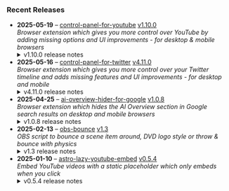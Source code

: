 ### Recent Releases

<!-- RECENT_RELEASES -->
<ul>
<li>
  <strong>2025-05-19</strong> – <a href="https://github.com/insin/control-panel-for-youtube">control-panel-for-youtube</a> <a href="https://github.com/insin/control-panel-for-youtube/releases/tag/v1.10.0">v1.10.0</a>
  <div><em>Browser extension which gives you more control over YouTube by adding missing options and UI improvements - for desktop &amp; mobile browsers</em></div>
  <details><summary>v1.10.0 release notes</summary><p>Visit the <a href="https://soitis.dev/control-panel-for-youtube" rel="nofollow">Control Panel for YouTube website</a> for installation links, more information about the extension, and FAQs. Follow <a href="https://bsky.app/profile/soitis.dev" rel="nofollow">@soitis.dev</a> on Bluesky for updates.</p>
<h2>Changes</h2>
<ul>
<li>Added support for all YouTube display languages to the Always use original audio feature on desktop</li>
<li>Added a Minimum shorts per row option (up to 12) on desktop
<ul>
<li>Home only has up to 9 Shorts available to show per shelf</li>
</ul>
</li>
</ul>
<h2>Availability</h2>
<p>New versions have to be reviewed and approved for each browser before they're available to install or upgrade to.</p>
<p>This version is available for the following browsers:</p>
<p><a href="https://apps.apple.com/app/id6478456678?platform=mac" title="Safari on macOS" rel="nofollow"><img src="https://private-user-images.githubusercontent.com/226692/407980194-5521baec-f246-4a91-9615-ef602e3743b5.png?jwt=eyJhbGciOiJIUzI1NiIsInR5cCI6IkpXVCJ9.eyJpc3MiOiJnaXRodWIuY29tIiwiYXVkIjoicmF3LmdpdGh1YnVzZXJjb250ZW50LmNvbSIsImtleSI6ImtleTUiLCJleHAiOjE3NDgxMDY2MTksIm5iZiI6MTc0ODEwNjMxOSwicGF0aCI6Ii8yMjY2OTIvNDA3OTgwMTk0LTU1MjFiYWVjLWYyNDYtNGE5MS05NjE1LWVmNjAyZTM3NDNiNS5wbmc_WC1BbXotQWxnb3JpdGhtPUFXUzQtSE1BQy1TSEEyNTYmWC1BbXotQ3JlZGVudGlhbD1BS0lBVkNPRFlMU0E1M1BRSzRaQSUyRjIwMjUwNTI0JTJGdXMtZWFzdC0xJTJGczMlMkZhd3M0X3JlcXVlc3QmWC1BbXotRGF0ZT0yMDI1MDUyNFQxNzA1MTlaJlgtQW16LUV4cGlyZXM9MzAwJlgtQW16LVNpZ25hdHVyZT01MWE3NGJjYjM4NmRmNmNhNmZjNWMzYzUxYjMxMGQyYzI4M2NmYmZiY2YwYTM0YmY3ODk2ZGZiN2VhNTkyNmNhJlgtQW16LVNpZ25lZEhlYWRlcnM9aG9zdCJ9.WxJmu0BWj4JdWXohXzPjJ5628dN51nyN5gyoH5koF4k" alt="Safari on macOS)" content-type-secured-asset="image/png" secured-asset-link="" style="max-width: 100%;"></a> <a href="https://apps.apple.com/app/id6478456678?platform=iphone" title="Safari on iOS" rel="nofollow"><img src="https://private-user-images.githubusercontent.com/226692/407979936-2370f4ea-3362-4b75-b52d-0e99dcae13f6.png?jwt=eyJhbGciOiJIUzI1NiIsInR5cCI6IkpXVCJ9.eyJpc3MiOiJnaXRodWIuY29tIiwiYXVkIjoicmF3LmdpdGh1YnVzZXJjb250ZW50LmNvbSIsImtleSI6ImtleTUiLCJleHAiOjE3NDgxMDY2MTksIm5iZiI6MTc0ODEwNjMxOSwicGF0aCI6Ii8yMjY2OTIvNDA3OTc5OTM2LTIzNzBmNGVhLTMzNjItNGI3NS1iNTJkLTBlOTlkY2FlMTNmNi5wbmc_WC1BbXotQWxnb3JpdGhtPUFXUzQtSE1BQy1TSEEyNTYmWC1BbXotQ3JlZGVudGlhbD1BS0lBVkNPRFlMU0E1M1BRSzRaQSUyRjIwMjUwNTI0JTJGdXMtZWFzdC0xJTJGczMlMkZhd3M0X3JlcXVlc3QmWC1BbXotRGF0ZT0yMDI1MDUyNFQxNzA1MTlaJlgtQW16LUV4cGlyZXM9MzAwJlgtQW16LVNpZ25hdHVyZT1hOTRkZGY0ZTU2NmU3ZmE4YzQ4ZjViNjE3NmVhZTI5Y2NiYmE4MmY5YjNiZjYzNzNiODc4YmFhZWRjOTkyNDQ4JlgtQW16LVNpZ25lZEhlYWRlcnM9aG9zdCJ9.vOn8mgPBW2B145a3kOclWUBqHKdpDBDqg7I8Ww1GdoU" alt="Safari on iOS" content-type-secured-asset="image/png" secured-asset-link="" style="max-width: 100%;"></a> <a href="https://chromewebstore.google.com/detail/control-panel-for-youtube/lodcanccmfbpjjpnngindkkmiehimile" title="Chrome and Chromium-based browsers" rel="nofollow"><img src="https://private-user-images.githubusercontent.com/226692/307584913-08b44d7b-61d5-49f2-9a76-607eb36fe407.png?jwt=eyJhbGciOiJIUzI1NiIsInR5cCI6IkpXVCJ9.eyJpc3MiOiJnaXRodWIuY29tIiwiYXVkIjoicmF3LmdpdGh1YnVzZXJjb250ZW50LmNvbSIsImtleSI6ImtleTUiLCJleHAiOjE3NDgxMDY2MTksIm5iZiI6MTc0ODEwNjMxOSwicGF0aCI6Ii8yMjY2OTIvMzA3NTg0OTEzLTA4YjQ0ZDdiLTYxZDUtNDlmMi05YTc2LTYwN2ViMzZmZTQwNy5wbmc_WC1BbXotQWxnb3JpdGhtPUFXUzQtSE1BQy1TSEEyNTYmWC1BbXotQ3JlZGVudGlhbD1BS0lBVkNPRFlMU0E1M1BRSzRaQSUyRjIwMjUwNTI0JTJGdXMtZWFzdC0xJTJGczMlMkZhd3M0X3JlcXVlc3QmWC1BbXotRGF0ZT0yMDI1MDUyNFQxNzA1MTlaJlgtQW16LUV4cGlyZXM9MzAwJlgtQW16LVNpZ25hdHVyZT1jMWZiMDQ5NzE3OWE2Nzc0OTdjNzZiYTM2ZWFhMGU3MjAwMTAyMDIwZTE0NTFlN2Q0YzM4MGQwYjIwMjc3MDQ3JlgtQW16LVNpZ25lZEhlYWRlcnM9aG9zdCJ9.cCennuJxy-HUF_bJfOlSfYD6yr63Q4AMX3HG6iG7QSM" alt="Chrome and Chromium-based browsers" content-type-secured-asset="image/png" secured-asset-link="" style="max-width: 100%;"></a> <a href="https://microsoftedge.microsoft.com/addons/detail/llinnalaegmbpmjonmfbpklchphiabfo" title="Edge and Edge Canary on Android" rel="nofollow"><img src="https://private-user-images.githubusercontent.com/226692/308582850-d5ccf576-df4a-48c8-b881-17c1e8a0c6df.png?jwt=eyJhbGciOiJIUzI1NiIsInR5cCI6IkpXVCJ9.eyJpc3MiOiJnaXRodWIuY29tIiwiYXVkIjoicmF3LmdpdGh1YnVzZXJjb250ZW50LmNvbSIsImtleSI6ImtleTUiLCJleHAiOjE3NDgxMDY2MTksIm5iZiI6MTc0ODEwNjMxOSwicGF0aCI6Ii8yMjY2OTIvMzA4NTgyODUwLWQ1Y2NmNTc2LWRmNGEtNDhjOC1iODgxLTE3YzFlOGEwYzZkZi5wbmc_WC1BbXotQWxnb3JpdGhtPUFXUzQtSE1BQy1TSEEyNTYmWC1BbXotQ3JlZGVudGlhbD1BS0lBVkNPRFlMU0E1M1BRSzRaQSUyRjIwMjUwNTI0JTJGdXMtZWFzdC0xJTJGczMlMkZhd3M0X3JlcXVlc3QmWC1BbXotRGF0ZT0yMDI1MDUyNFQxNzA1MTlaJlgtQW16LUV4cGlyZXM9MzAwJlgtQW16LVNpZ25hdHVyZT1iODFhYzIyZDEzYTJkZDZjMDZlYjZjODAyYjY5NjkyZmNiNTQxZWRlMGIzZDExYWQwYmQ2MGUwMzFkODUxNDEwJlgtQW16LVNpZ25lZEhlYWRlcnM9aG9zdCJ9.2TW0h0pSigGry1Xp7bLn53VF1GYF7n2mWYwM2gF6DDc" alt="Edge and Edge Canary on Android" content-type-secured-asset="image/png" secured-asset-link="" style="max-width: 100%;"></a></p>

<h2>Screenshots</h2>
<h3>New Shorts option</h3>
<p><a target="_blank" rel="noopener noreferrer" href="https://private-user-images.githubusercontent.com/226692/445228234-311d9656-da2b-4fad-9c5f-37d16559ed96.png?jwt=eyJhbGciOiJIUzI1NiIsInR5cCI6IkpXVCJ9.eyJpc3MiOiJnaXRodWIuY29tIiwiYXVkIjoicmF3LmdpdGh1YnVzZXJjb250ZW50LmNvbSIsImtleSI6ImtleTUiLCJleHAiOjE3NDgxMDY2MTksIm5iZiI6MTc0ODEwNjMxOSwicGF0aCI6Ii8yMjY2OTIvNDQ1MjI4MjM0LTMxMWQ5NjU2LWRhMmItNGZhZC05YzVmLTM3ZDE2NTU5ZWQ5Ni5wbmc_WC1BbXotQWxnb3JpdGhtPUFXUzQtSE1BQy1TSEEyNTYmWC1BbXotQ3JlZGVudGlhbD1BS0lBVkNPRFlMU0E1M1BRSzRaQSUyRjIwMjUwNTI0JTJGdXMtZWFzdC0xJTJGczMlMkZhd3M0X3JlcXVlc3QmWC1BbXotRGF0ZT0yMDI1MDUyNFQxNzA1MTlaJlgtQW16LUV4cGlyZXM9MzAwJlgtQW16LVNpZ25hdHVyZT1hNjBhNDBhMTQ5YTAzZjUxNjEzMjQ1NmQyODM5N2QwMTQxZTRmN2ZjMDkwZWZmNjc0M2E0OGYyYTJkMzBiOWFlJlgtQW16LVNpZ25lZEhlYWRlcnM9aG9zdCJ9.ER5XFU6ZvyX9fsEJGbq7PsDSa3_VarCiVmsn88ZmNzQ"><img src="https://private-user-images.githubusercontent.com/226692/445228234-311d9656-da2b-4fad-9c5f-37d16559ed96.png?jwt=eyJhbGciOiJIUzI1NiIsInR5cCI6IkpXVCJ9.eyJpc3MiOiJnaXRodWIuY29tIiwiYXVkIjoicmF3LmdpdGh1YnVzZXJjb250ZW50LmNvbSIsImtleSI6ImtleTUiLCJleHAiOjE3NDgxMDY2MTksIm5iZiI6MTc0ODEwNjMxOSwicGF0aCI6Ii8yMjY2OTIvNDQ1MjI4MjM0LTMxMWQ5NjU2LWRhMmItNGZhZC05YzVmLTM3ZDE2NTU5ZWQ5Ni5wbmc_WC1BbXotQWxnb3JpdGhtPUFXUzQtSE1BQy1TSEEyNTYmWC1BbXotQ3JlZGVudGlhbD1BS0lBVkNPRFlMU0E1M1BRSzRaQSUyRjIwMjUwNTI0JTJGdXMtZWFzdC0xJTJGczMlMkZhd3M0X3JlcXVlc3QmWC1BbXotRGF0ZT0yMDI1MDUyNFQxNzA1MTlaJlgtQW16LUV4cGlyZXM9MzAwJlgtQW16LVNpZ25hdHVyZT1hNjBhNDBhMTQ5YTAzZjUxNjEzMjQ1NmQyODM5N2QwMTQxZTRmN2ZjMDkwZWZmNjc0M2E0OGYyYTJkMzBiOWFlJlgtQW16LVNpZ25lZEhlYWRlcnM9aG9zdCJ9.ER5XFU6ZvyX9fsEJGbq7PsDSa3_VarCiVmsn88ZmNzQ" alt="firefox_032GVc0Zsj" content-type-secured-asset="image/png" style="max-width: 100%;"></a></p>
<table>
<thead>
<tr>
<th align="center">Before</th>
<th align="center">After (Minimum of 10 per row)</th>
</tr>
</thead>
<tbody>
<tr>
<td align="center"><a target="_blank" rel="noopener noreferrer" href="https://private-user-images.githubusercontent.com/226692/445229046-80d602f2-ca2d-45fc-8a14-d87954f216cc.jpg?jwt=eyJhbGciOiJIUzI1NiIsInR5cCI6IkpXVCJ9.eyJpc3MiOiJnaXRodWIuY29tIiwiYXVkIjoicmF3LmdpdGh1YnVzZXJjb250ZW50LmNvbSIsImtleSI6ImtleTUiLCJleHAiOjE3NDgxMDY2MTksIm5iZiI6MTc0ODEwNjMxOSwicGF0aCI6Ii8yMjY2OTIvNDQ1MjI5MDQ2LTgwZDYwMmYyLWNhMmQtNDVmYy04YTE0LWQ4Nzk1NGYyMTZjYy5qcGc_WC1BbXotQWxnb3JpdGhtPUFXUzQtSE1BQy1TSEEyNTYmWC1BbXotQ3JlZGVudGlhbD1BS0lBVkNPRFlMU0E1M1BRSzRaQSUyRjIwMjUwNTI0JTJGdXMtZWFzdC0xJTJGczMlMkZhd3M0X3JlcXVlc3QmWC1BbXotRGF0ZT0yMDI1MDUyNFQxNzA1MTlaJlgtQW16LUV4cGlyZXM9MzAwJlgtQW16LVNpZ25hdHVyZT02NTliZTdjZGE0NWQ1ZDIzZDZmNTFjYTU5OGUxZGQyMTkzNGVlZDUwNTBkYzExODYyMDU5M2YwYjdmZjdlZDRjJlgtQW16LVNpZ25lZEhlYWRlcnM9aG9zdCJ9.7cMa6AObZmtS4Cj5m7PoRgahGbfbfkAG3AFhYE-57so"><img src="https://private-user-images.githubusercontent.com/226692/445229046-80d602f2-ca2d-45fc-8a14-d87954f216cc.jpg?jwt=eyJhbGciOiJIUzI1NiIsInR5cCI6IkpXVCJ9.eyJpc3MiOiJnaXRodWIuY29tIiwiYXVkIjoicmF3LmdpdGh1YnVzZXJjb250ZW50LmNvbSIsImtleSI6ImtleTUiLCJleHAiOjE3NDgxMDY2MTksIm5iZiI6MTc0ODEwNjMxOSwicGF0aCI6Ii8yMjY2OTIvNDQ1MjI5MDQ2LTgwZDYwMmYyLWNhMmQtNDVmYy04YTE0LWQ4Nzk1NGYyMTZjYy5qcGc_WC1BbXotQWxnb3JpdGhtPUFXUzQtSE1BQy1TSEEyNTYmWC1BbXotQ3JlZGVudGlhbD1BS0lBVkNPRFlMU0E1M1BRSzRaQSUyRjIwMjUwNTI0JTJGdXMtZWFzdC0xJTJGczMlMkZhd3M0X3JlcXVlc3QmWC1BbXotRGF0ZT0yMDI1MDUyNFQxNzA1MTlaJlgtQW16LUV4cGlyZXM9MzAwJlgtQW16LVNpZ25hdHVyZT02NTliZTdjZGE0NWQ1ZDIzZDZmNTFjYTU5OGUxZGQyMTkzNGVlZDUwNTBkYzExODYyMDU5M2YwYjdmZjdlZDRjJlgtQW16LVNpZ25lZEhlYWRlcnM9aG9zdCJ9.7cMa6AObZmtS4Cj5m7PoRgahGbfbfkAG3AFhYE-57so" alt="" content-type-secured-asset="image/jpeg" style="max-width: 100%;"></a></td>
<td align="center"><a target="_blank" rel="noopener noreferrer" href="https://private-user-images.githubusercontent.com/226692/445229070-e37014de-fdee-4f7f-8624-6b61c14c745e.jpg?jwt=eyJhbGciOiJIUzI1NiIsInR5cCI6IkpXVCJ9.eyJpc3MiOiJnaXRodWIuY29tIiwiYXVkIjoicmF3LmdpdGh1YnVzZXJjb250ZW50LmNvbSIsImtleSI6ImtleTUiLCJleHAiOjE3NDgxMDY2MTksIm5iZiI6MTc0ODEwNjMxOSwicGF0aCI6Ii8yMjY2OTIvNDQ1MjI5MDcwLWUzNzAxNGRlLWZkZWUtNGY3Zi04NjI0LTZiNjFjMTRjNzQ1ZS5qcGc_WC1BbXotQWxnb3JpdGhtPUFXUzQtSE1BQy1TSEEyNTYmWC1BbXotQ3JlZGVudGlhbD1BS0lBVkNPRFlMU0E1M1BRSzRaQSUyRjIwMjUwNTI0JTJGdXMtZWFzdC0xJTJGczMlMkZhd3M0X3JlcXVlc3QmWC1BbXotRGF0ZT0yMDI1MDUyNFQxNzA1MTlaJlgtQW16LUV4cGlyZXM9MzAwJlgtQW16LVNpZ25hdHVyZT03ZjUyN2RkY2MwNDBiMGVkZTJiMzMzMzY2Zjg2ZjVkNDcyOGRkM2M5ZDJjMjg0ODkwNDdkNjZjMjg0OGZhNjE1JlgtQW16LVNpZ25lZEhlYWRlcnM9aG9zdCJ9.4F-njnVf_jMNRy7E4j11ONyCMWC6k0ultOI87ayqN60"><img src="https://private-user-images.githubusercontent.com/226692/445229070-e37014de-fdee-4f7f-8624-6b61c14c745e.jpg?jwt=eyJhbGciOiJIUzI1NiIsInR5cCI6IkpXVCJ9.eyJpc3MiOiJnaXRodWIuY29tIiwiYXVkIjoicmF3LmdpdGh1YnVzZXJjb250ZW50LmNvbSIsImtleSI6ImtleTUiLCJleHAiOjE3NDgxMDY2MTksIm5iZiI6MTc0ODEwNjMxOSwicGF0aCI6Ii8yMjY2OTIvNDQ1MjI5MDcwLWUzNzAxNGRlLWZkZWUtNGY3Zi04NjI0LTZiNjFjMTRjNzQ1ZS5qcGc_WC1BbXotQWxnb3JpdGhtPUFXUzQtSE1BQy1TSEEyNTYmWC1BbXotQ3JlZGVudGlhbD1BS0lBVkNPRFlMU0E1M1BRSzRaQSUyRjIwMjUwNTI0JTJGdXMtZWFzdC0xJTJGczMlMkZhd3M0X3JlcXVlc3QmWC1BbXotRGF0ZT0yMDI1MDUyNFQxNzA1MTlaJlgtQW16LUV4cGlyZXM9MzAwJlgtQW16LVNpZ25hdHVyZT03ZjUyN2RkY2MwNDBiMGVkZTJiMzMzMzY2Zjg2ZjVkNDcyOGRkM2M5ZDJjMjg0ODkwNDdkNjZjMjg0OGZhNjE1JlgtQW16LVNpZ25lZEhlYWRlcnM9aG9zdCJ9.4F-njnVf_jMNRy7E4j11ONyCMWC6k0ultOI87ayqN60" alt="" content-type-secured-asset="image/jpeg" style="max-width: 100%;"></a></td>
</tr>
</tbody>
</table>
<h2>Donate</h2>
<p>Support Control Panel for YouTube development with a tip:</p>
<p><a href="https://ko-fi.com/jbscript" rel="nofollow"><img src="https://private-user-images.githubusercontent.com/226692/330361609-c318a7d3-695e-448d-af15-ef0b934ae168.png?jwt=eyJhbGciOiJIUzI1NiIsInR5cCI6IkpXVCJ9.eyJpc3MiOiJnaXRodWIuY29tIiwiYXVkIjoicmF3LmdpdGh1YnVzZXJjb250ZW50LmNvbSIsImtleSI6ImtleTUiLCJleHAiOjE3NDgxMDY2MTksIm5iZiI6MTc0ODEwNjMxOSwicGF0aCI6Ii8yMjY2OTIvMzMwMzYxNjA5LWMzMThhN2QzLTY5NWUtNDQ4ZC1hZjE1LWVmMGI5MzRhZTE2OC5wbmc_WC1BbXotQWxnb3JpdGhtPUFXUzQtSE1BQy1TSEEyNTYmWC1BbXotQ3JlZGVudGlhbD1BS0lBVkNPRFlMU0E1M1BRSzRaQSUyRjIwMjUwNTI0JTJGdXMtZWFzdC0xJTJGczMlMkZhd3M0X3JlcXVlc3QmWC1BbXotRGF0ZT0yMDI1MDUyNFQxNzA1MTlaJlgtQW16LUV4cGlyZXM9MzAwJlgtQW16LVNpZ25hdHVyZT01MDY4NmI3NWNjMTBmZDAzNzI2YzcxMTY3ZWU3YzA0MDMwYTE2ZDQwNzkwMGQ1NGM5MWNjMTVhOGMwM2QxMDdlJlgtQW16LVNpZ25lZEhlYWRlcnM9aG9zdCJ9.SYDkyiywEGusF5_-5mVMMgVMPxzGwcqYWMhVcJoZshM" alt="Support me on Ko-fi" content-type-secured-asset="image/png" secured-asset-link="" style="max-width: 100%;"></a></p></details>
</li>
<li>
  <strong>2025-05-16</strong> – <a href="https://github.com/insin/control-panel-for-twitter">control-panel-for-twitter</a> <a href="https://github.com/insin/control-panel-for-twitter/releases/tag/v4.11.0">v4.11.0</a>
  <div><em>Browser extension which gives you more control over your Twitter timeline and adds missing features and UI improvements - for desktop and mobile</em></div>
  <details><summary>v4.11.0 release notes</summary><p>Visit the <a href="https://soitis.dev/control-panel-for-twitter" rel="nofollow">Control Panel for Twitter website</a> for installation links, more information about the extension, and FAQs. Follow <a href="https://twitter.com/ControlPanelFT" rel="nofollow">@ControlPanelFT</a> on Twitter or <a href="https://bsky.app/profile/soitis.dev" rel="nofollow">@soitis.dev</a> on Bluesky for updates.</p>
<h2>Changes</h2>
<ul>
<li>Added an option to hide the Live bar in the mobile timeline when someone you follow is broadcasting</li>
<li>Added an option to hide the Live with X box in the desktop sidebar</li>
<li>Added an option to hide the What's happening box in the desktop sidebar</li>
<li>Added an option to hide Who to follow and other suggested follow boxes in the desktop sidebar</li>
<li>Moved these to a new Sidebar options group, as they don't all belong in the Remove algorithmic content group</li>
<li>Added changing "Live on X" to "Live on Twitter" when Replace X branding changes is enabled</li>
<li>Added hiding promoted trends</li>
<li>Added hiding Install button cards in some Grok tweets</li>
<li>Added hiding Ask Grok button in Tweets</li>
<li>Added hiding a new premium upsell in the desktop sidebar</li>
<li>Fixed a link headline restoration false positive on Install button cards in Grok tweets</li>
<li>Fixed hiding the ad in What's happening when not hiding sidebar contents</li>
<li>Fixed Japanese translation wording and sentence endings</li>
<li>Increased timeout waiting for the "you aren't verified yet" premium upsell to appear in your own profile</li>
<li>Removed the Hide Pro nav option, as it's no longer applicable</li>
</ul>
<h2>Availability</h2>
<p>New versions have to be reviewed and approved for each browser before they're available to install or upgrade to.</p>
<p>This version is available for the following browsers:</p>
<p><a href="https://apps.apple.com/app/id1668516167?platform=iphone" title="Safari on iOS" rel="nofollow"><img src="https://private-user-images.githubusercontent.com/226692/407979936-2370f4ea-3362-4b75-b52d-0e99dcae13f6.png?jwt=eyJhbGciOiJIUzI1NiIsInR5cCI6IkpXVCJ9.eyJpc3MiOiJnaXRodWIuY29tIiwiYXVkIjoicmF3LmdpdGh1YnVzZXJjb250ZW50LmNvbSIsImtleSI6ImtleTUiLCJleHAiOjE3NDgxMDY2MTksIm5iZiI6MTc0ODEwNjMxOSwicGF0aCI6Ii8yMjY2OTIvNDA3OTc5OTM2LTIzNzBmNGVhLTMzNjItNGI3NS1iNTJkLTBlOTlkY2FlMTNmNi5wbmc_WC1BbXotQWxnb3JpdGhtPUFXUzQtSE1BQy1TSEEyNTYmWC1BbXotQ3JlZGVudGlhbD1BS0lBVkNPRFlMU0E1M1BRSzRaQSUyRjIwMjUwNTI0JTJGdXMtZWFzdC0xJTJGczMlMkZhd3M0X3JlcXVlc3QmWC1BbXotRGF0ZT0yMDI1MDUyNFQxNzA1MTlaJlgtQW16LUV4cGlyZXM9MzAwJlgtQW16LVNpZ25hdHVyZT1hOTRkZGY0ZTU2NmU3ZmE4YzQ4ZjViNjE3NmVhZTI5Y2NiYmE4MmY5YjNiZjYzNzNiODc4YmFhZWRjOTkyNDQ4JlgtQW16LVNpZ25lZEhlYWRlcnM9aG9zdCJ9.vOn8mgPBW2B145a3kOclWUBqHKdpDBDqg7I8Ww1GdoU" alt="Safari on iOS" content-type-secured-asset="image/png" secured-asset-link="" style="max-width: 100%;"></a> <a href="https://apps.apple.com/app/id1668516167?platform=mac" title="Safari on macOS" rel="nofollow"><img src="https://private-user-images.githubusercontent.com/226692/407980194-5521baec-f246-4a91-9615-ef602e3743b5.png?jwt=eyJhbGciOiJIUzI1NiIsInR5cCI6IkpXVCJ9.eyJpc3MiOiJnaXRodWIuY29tIiwiYXVkIjoicmF3LmdpdGh1YnVzZXJjb250ZW50LmNvbSIsImtleSI6ImtleTUiLCJleHAiOjE3NDgxMDY2MTksIm5iZiI6MTc0ODEwNjMxOSwicGF0aCI6Ii8yMjY2OTIvNDA3OTgwMTk0LTU1MjFiYWVjLWYyNDYtNGE5MS05NjE1LWVmNjAyZTM3NDNiNS5wbmc_WC1BbXotQWxnb3JpdGhtPUFXUzQtSE1BQy1TSEEyNTYmWC1BbXotQ3JlZGVudGlhbD1BS0lBVkNPRFlMU0E1M1BRSzRaQSUyRjIwMjUwNTI0JTJGdXMtZWFzdC0xJTJGczMlMkZhd3M0X3JlcXVlc3QmWC1BbXotRGF0ZT0yMDI1MDUyNFQxNzA1MTlaJlgtQW16LUV4cGlyZXM9MzAwJlgtQW16LVNpZ25hdHVyZT01MWE3NGJjYjM4NmRmNmNhNmZjNWMzYzUxYjMxMGQyYzI4M2NmYmZiY2YwYTM0YmY3ODk2ZGZiN2VhNTkyNmNhJlgtQW16LVNpZ25lZEhlYWRlcnM9aG9zdCJ9.WxJmu0BWj4JdWXohXzPjJ5628dN51nyN5gyoH5koF4k" alt="Safari on macOS)" content-type-secured-asset="image/png" secured-asset-link="" style="max-width: 100%;"></a> <a href="https://microsoftedge.microsoft.com/addons/detail/control-panel-for-twitter/foccddlibbeccjiobcnakipdpkjiijjp" title="Edge and Edge Canary on Android" rel="nofollow"><img src="https://user-images.githubusercontent.com/226692/212897573-34b1af0a-dc5a-4aa2-a1e7-ca85d3823f9f.png" alt="Edge and Edge Canary on Android" style="max-width: 100%;"></a></p>

<h2>Screenshots</h2>
<h3>Hide Live broadcast bar on mobile</h3>
<table>
<thead>
<tr>
<th align="center">Before</th>
<th align="center">After</th>
</tr>
</thead>
<tbody>
<tr>
<td align="center"><a target="_blank" rel="noopener noreferrer" href="https://private-user-images.githubusercontent.com/226692/444661625-0b5f46ee-0b1c-4895-8547-2996c0a3920d.jpg?jwt=eyJhbGciOiJIUzI1NiIsInR5cCI6IkpXVCJ9.eyJpc3MiOiJnaXRodWIuY29tIiwiYXVkIjoicmF3LmdpdGh1YnVzZXJjb250ZW50LmNvbSIsImtleSI6ImtleTUiLCJleHAiOjE3NDgxMDY2MTksIm5iZiI6MTc0ODEwNjMxOSwicGF0aCI6Ii8yMjY2OTIvNDQ0NjYxNjI1LTBiNWY0NmVlLTBiMWMtNDg5NS04NTQ3LTI5OTZjMGEzOTIwZC5qcGc_WC1BbXotQWxnb3JpdGhtPUFXUzQtSE1BQy1TSEEyNTYmWC1BbXotQ3JlZGVudGlhbD1BS0lBVkNPRFlMU0E1M1BRSzRaQSUyRjIwMjUwNTI0JTJGdXMtZWFzdC0xJTJGczMlMkZhd3M0X3JlcXVlc3QmWC1BbXotRGF0ZT0yMDI1MDUyNFQxNzA1MTlaJlgtQW16LUV4cGlyZXM9MzAwJlgtQW16LVNpZ25hdHVyZT1kNDI1NWE0ZTAxYzQ4NzQyY2E0YTQ5MTY4Yzk1ZDMwMjI4NjNhZWUwNWZlZDhiMmRjZGU3NjU5MmQ0ZWI1NGUxJlgtQW16LVNpZ25lZEhlYWRlcnM9aG9zdCJ9.XLunYIPuC0LyahnzzSwhrwUQyeLr5ZiMOIeZn79WZMQ"><img src="https://private-user-images.githubusercontent.com/226692/444661625-0b5f46ee-0b1c-4895-8547-2996c0a3920d.jpg?jwt=eyJhbGciOiJIUzI1NiIsInR5cCI6IkpXVCJ9.eyJpc3MiOiJnaXRodWIuY29tIiwiYXVkIjoicmF3LmdpdGh1YnVzZXJjb250ZW50LmNvbSIsImtleSI6ImtleTUiLCJleHAiOjE3NDgxMDY2MTksIm5iZiI6MTc0ODEwNjMxOSwicGF0aCI6Ii8yMjY2OTIvNDQ0NjYxNjI1LTBiNWY0NmVlLTBiMWMtNDg5NS04NTQ3LTI5OTZjMGEzOTIwZC5qcGc_WC1BbXotQWxnb3JpdGhtPUFXUzQtSE1BQy1TSEEyNTYmWC1BbXotQ3JlZGVudGlhbD1BS0lBVkNPRFlMU0E1M1BRSzRaQSUyRjIwMjUwNTI0JTJGdXMtZWFzdC0xJTJGczMlMkZhd3M0X3JlcXVlc3QmWC1BbXotRGF0ZT0yMDI1MDUyNFQxNzA1MTlaJlgtQW16LUV4cGlyZXM9MzAwJlgtQW16LVNpZ25hdHVyZT1kNDI1NWE0ZTAxYzQ4NzQyY2E0YTQ5MTY4Yzk1ZDMwMjI4NjNhZWUwNWZlZDhiMmRjZGU3NjU5MmQ0ZWI1NGUxJlgtQW16LVNpZ25lZEhlYWRlcnM9aG9zdCJ9.XLunYIPuC0LyahnzzSwhrwUQyeLr5ZiMOIeZn79WZMQ" alt="" content-type-secured-asset="image/jpeg" style="max-width: 100%;"></a></td>
<td align="center"><a target="_blank" rel="noopener noreferrer" href="https://private-user-images.githubusercontent.com/226692/444661700-43cc4a05-a185-493d-bdde-c9dbc127262e.jpg?jwt=eyJhbGciOiJIUzI1NiIsInR5cCI6IkpXVCJ9.eyJpc3MiOiJnaXRodWIuY29tIiwiYXVkIjoicmF3LmdpdGh1YnVzZXJjb250ZW50LmNvbSIsImtleSI6ImtleTUiLCJleHAiOjE3NDgxMDY2MTksIm5iZiI6MTc0ODEwNjMxOSwicGF0aCI6Ii8yMjY2OTIvNDQ0NjYxNzAwLTQzY2M0YTA1LWExODUtNDkzZC1iZGRlLWM5ZGJjMTI3MjYyZS5qcGc_WC1BbXotQWxnb3JpdGhtPUFXUzQtSE1BQy1TSEEyNTYmWC1BbXotQ3JlZGVudGlhbD1BS0lBVkNPRFlMU0E1M1BRSzRaQSUyRjIwMjUwNTI0JTJGdXMtZWFzdC0xJTJGczMlMkZhd3M0X3JlcXVlc3QmWC1BbXotRGF0ZT0yMDI1MDUyNFQxNzA1MTlaJlgtQW16LUV4cGlyZXM9MzAwJlgtQW16LVNpZ25hdHVyZT0xY2Y2MjljZDJlZDFiNGM4NGZhNzU5N2RmZDI1MTNjOWQ3YTQ0YWEyOGQ4NjM0MTBjYTVjZGJhYWZiNDU4Y2E1JlgtQW16LVNpZ25lZEhlYWRlcnM9aG9zdCJ9.TZthiOxH18bhxS3jwdT-6M39w4E34XLUQlRfywEfL-Q"><img src="https://private-user-images.githubusercontent.com/226692/444661700-43cc4a05-a185-493d-bdde-c9dbc127262e.jpg?jwt=eyJhbGciOiJIUzI1NiIsInR5cCI6IkpXVCJ9.eyJpc3MiOiJnaXRodWIuY29tIiwiYXVkIjoicmF3LmdpdGh1YnVzZXJjb250ZW50LmNvbSIsImtleSI6ImtleTUiLCJleHAiOjE3NDgxMDY2MTksIm5iZiI6MTc0ODEwNjMxOSwicGF0aCI6Ii8yMjY2OTIvNDQ0NjYxNzAwLTQzY2M0YTA1LWExODUtNDkzZC1iZGRlLWM5ZGJjMTI3MjYyZS5qcGc_WC1BbXotQWxnb3JpdGhtPUFXUzQtSE1BQy1TSEEyNTYmWC1BbXotQ3JlZGVudGlhbD1BS0lBVkNPRFlMU0E1M1BRSzRaQSUyRjIwMjUwNTI0JTJGdXMtZWFzdC0xJTJGczMlMkZhd3M0X3JlcXVlc3QmWC1BbXotRGF0ZT0yMDI1MDUyNFQxNzA1MTlaJlgtQW16LUV4cGlyZXM9MzAwJlgtQW16LVNpZ25hdHVyZT0xY2Y2MjljZDJlZDFiNGM4NGZhNzU5N2RmZDI1MTNjOWQ3YTQ0YWEyOGQ4NjM0MTBjYTVjZGJhYWZiNDU4Y2E1JlgtQW16LVNpZ25lZEhlYWRlcnM9aG9zdCJ9.TZthiOxH18bhxS3jwdT-6M39w4E34XLUQlRfywEfL-Q" alt="" content-type-secured-asset="image/jpeg" style="max-width: 100%;"></a></td>
</tr>
</tbody>
</table>
<h2>Donate</h2>
<p>Support Control Panel for Twitter development with a tip:</p>
<p><a href="https://ko-fi.com/jbscript" rel="nofollow"><img src="https://private-user-images.githubusercontent.com/226692/330361609-c318a7d3-695e-448d-af15-ef0b934ae168.png?jwt=eyJhbGciOiJIUzI1NiIsInR5cCI6IkpXVCJ9.eyJpc3MiOiJnaXRodWIuY29tIiwiYXVkIjoicmF3LmdpdGh1YnVzZXJjb250ZW50LmNvbSIsImtleSI6ImtleTUiLCJleHAiOjE3NDgxMDY2MTksIm5iZiI6MTc0ODEwNjMxOSwicGF0aCI6Ii8yMjY2OTIvMzMwMzYxNjA5LWMzMThhN2QzLTY5NWUtNDQ4ZC1hZjE1LWVmMGI5MzRhZTE2OC5wbmc_WC1BbXotQWxnb3JpdGhtPUFXUzQtSE1BQy1TSEEyNTYmWC1BbXotQ3JlZGVudGlhbD1BS0lBVkNPRFlMU0E1M1BRSzRaQSUyRjIwMjUwNTI0JTJGdXMtZWFzdC0xJTJGczMlMkZhd3M0X3JlcXVlc3QmWC1BbXotRGF0ZT0yMDI1MDUyNFQxNzA1MTlaJlgtQW16LUV4cGlyZXM9MzAwJlgtQW16LVNpZ25hdHVyZT01MDY4NmI3NWNjMTBmZDAzNzI2YzcxMTY3ZWU3YzA0MDMwYTE2ZDQwNzkwMGQ1NGM5MWNjMTVhOGMwM2QxMDdlJlgtQW16LVNpZ25lZEhlYWRlcnM9aG9zdCJ9.SYDkyiywEGusF5_-5mVMMgVMPxzGwcqYWMhVcJoZshM" alt="Support me on Ko-fi" content-type-secured-asset="image/png" secured-asset-link="" style="max-width: 100%;"></a></p></details>
</li>
<li>
  <strong>2025-04-25</strong> – <a href="https://github.com/insin/ai-overview-hider-for-google">ai-overview-hider-for-google</a> <a href="https://github.com/insin/ai-overview-hider-for-google/releases/tag/v1.0.8">v1.0.8</a>
  <div><em>Browser extension which hides the AI Overview section in Google search results on desktop and mobile browsers</em></div>
  <details><summary>v1.0.8 release notes</summary><p>Visit the <a href="https://soitis.dev/ai-overview-hider-for-google" rel="nofollow">AI Overview Hider for Google website</a> for installation links, more information about the extension, and FAQs. Follow <a href="https://bsky.app/profile/soitis.dev" rel="nofollow">@soitis.dev</a> on Bluesky for updates.</p>
<h2>Changes</h2>
<ul>
<li>Hide a new AI Overview variant which appears as a search result section</li>
<li>Hide "People also ask" AI Overviews on mobile</li>
</ul>
<h2>Availability</h2>
<p>New versions have to be reviewed and approved by each browser before they're available to install or upgrade to.</p>
<p>This version is available for the following browsers:</p>
<p><a href="https://apps.apple.com/app/ai-overview-hider-for-google/id6739935376?platform=mac" title="Safari on macOS" rel="nofollow"><img src="https://private-user-images.githubusercontent.com/226692/407980194-5521baec-f246-4a91-9615-ef602e3743b5.png?jwt=eyJhbGciOiJIUzI1NiIsInR5cCI6IkpXVCJ9.eyJpc3MiOiJnaXRodWIuY29tIiwiYXVkIjoicmF3LmdpdGh1YnVzZXJjb250ZW50LmNvbSIsImtleSI6ImtleTUiLCJleHAiOjE3NDgxMDY2MTksIm5iZiI6MTc0ODEwNjMxOSwicGF0aCI6Ii8yMjY2OTIvNDA3OTgwMTk0LTU1MjFiYWVjLWYyNDYtNGE5MS05NjE1LWVmNjAyZTM3NDNiNS5wbmc_WC1BbXotQWxnb3JpdGhtPUFXUzQtSE1BQy1TSEEyNTYmWC1BbXotQ3JlZGVudGlhbD1BS0lBVkNPRFlMU0E1M1BRSzRaQSUyRjIwMjUwNTI0JTJGdXMtZWFzdC0xJTJGczMlMkZhd3M0X3JlcXVlc3QmWC1BbXotRGF0ZT0yMDI1MDUyNFQxNzA1MTlaJlgtQW16LUV4cGlyZXM9MzAwJlgtQW16LVNpZ25hdHVyZT01MWE3NGJjYjM4NmRmNmNhNmZjNWMzYzUxYjMxMGQyYzI4M2NmYmZiY2YwYTM0YmY3ODk2ZGZiN2VhNTkyNmNhJlgtQW16LVNpZ25lZEhlYWRlcnM9aG9zdCJ9.WxJmu0BWj4JdWXohXzPjJ5628dN51nyN5gyoH5koF4k" alt="Safari on macOS)" content-type-secured-asset="image/png" secured-asset-link="" style="max-width: 100%;"></a> <a href="https://apps.apple.com/app/ai-overview-hider-for-google/id6739935376?platform=iphone" title="Safari on iOS" rel="nofollow"><img src="https://private-user-images.githubusercontent.com/226692/407979936-2370f4ea-3362-4b75-b52d-0e99dcae13f6.png?jwt=eyJhbGciOiJIUzI1NiIsInR5cCI6IkpXVCJ9.eyJpc3MiOiJnaXRodWIuY29tIiwiYXVkIjoicmF3LmdpdGh1YnVzZXJjb250ZW50LmNvbSIsImtleSI6ImtleTUiLCJleHAiOjE3NDgxMDY2MTksIm5iZiI6MTc0ODEwNjMxOSwicGF0aCI6Ii8yMjY2OTIvNDA3OTc5OTM2LTIzNzBmNGVhLTMzNjItNGI3NS1iNTJkLTBlOTlkY2FlMTNmNi5wbmc_WC1BbXotQWxnb3JpdGhtPUFXUzQtSE1BQy1TSEEyNTYmWC1BbXotQ3JlZGVudGlhbD1BS0lBVkNPRFlMU0E1M1BRSzRaQSUyRjIwMjUwNTI0JTJGdXMtZWFzdC0xJTJGczMlMkZhd3M0X3JlcXVlc3QmWC1BbXotRGF0ZT0yMDI1MDUyNFQxNzA1MTlaJlgtQW16LUV4cGlyZXM9MzAwJlgtQW16LVNpZ25hdHVyZT1hOTRkZGY0ZTU2NmU3ZmE4YzQ4ZjViNjE3NmVhZTI5Y2NiYmE4MmY5YjNiZjYzNzNiODc4YmFhZWRjOTkyNDQ4JlgtQW16LVNpZ25lZEhlYWRlcnM9aG9zdCJ9.vOn8mgPBW2B145a3kOclWUBqHKdpDBDqg7I8Ww1GdoU" alt="Safari on iOS" content-type-secured-asset="image/png" secured-asset-link="" style="max-width: 100%;"></a> <a href="https://addons.mozilla.org/en-GB/firefox/addon/ai-overview-hider-for-google/" title="Firefox and Firefox for Android" rel="nofollow"><img src="https://private-user-images.githubusercontent.com/226692/399291296-c994c949-1101-4fcc-a8c3-a8d644ffc883.png?jwt=eyJhbGciOiJIUzI1NiIsInR5cCI6IkpXVCJ9.eyJpc3MiOiJnaXRodWIuY29tIiwiYXVkIjoicmF3LmdpdGh1YnVzZXJjb250ZW50LmNvbSIsImtleSI6ImtleTUiLCJleHAiOjE3NDgxMDY2MTksIm5iZiI6MTc0ODEwNjMxOSwicGF0aCI6Ii8yMjY2OTIvMzk5MjkxMjk2LWM5OTRjOTQ5LTExMDEtNGZjYy1hOGMzLWE4ZDY0NGZmYzg4My5wbmc_WC1BbXotQWxnb3JpdGhtPUFXUzQtSE1BQy1TSEEyNTYmWC1BbXotQ3JlZGVudGlhbD1BS0lBVkNPRFlMU0E1M1BRSzRaQSUyRjIwMjUwNTI0JTJGdXMtZWFzdC0xJTJGczMlMkZhd3M0X3JlcXVlc3QmWC1BbXotRGF0ZT0yMDI1MDUyNFQxNzA1MTlaJlgtQW16LUV4cGlyZXM9MzAwJlgtQW16LVNpZ25hdHVyZT0zNzQ0MDA1MDVkYjQ4MDhkN2U1MjdmNmM0Y2ZmMGY1OTcwODQwMjcyNjVjYjgwMTU1MTM4OTA3NWRmNmE5NDAxJlgtQW16LVNpZ25lZEhlYWRlcnM9aG9zdCJ9.M2a28cwg7gKaxPQNlj_Sohs2lgke4XP_fiOn1R1TZgs" alt="Firefox and Firefox for Android" content-type-secured-asset="image/png" secured-asset-link="" style="max-width: 100%;"></a> <a href="https://chromewebstore.google.com/detail/ai-overview-hider-for-goo/foobohnghnhkmgpglaefdnbcjkenjpgi" title="Chrome and Chromium-based browsers" rel="nofollow"><img src="https://private-user-images.githubusercontent.com/226692/399071033-5e1c67cd-086c-415b-b055-267df80d6c13.png?jwt=eyJhbGciOiJIUzI1NiIsInR5cCI6IkpXVCJ9.eyJpc3MiOiJnaXRodWIuY29tIiwiYXVkIjoicmF3LmdpdGh1YnVzZXJjb250ZW50LmNvbSIsImtleSI6ImtleTUiLCJleHAiOjE3NDgxMDY2MTksIm5iZiI6MTc0ODEwNjMxOSwicGF0aCI6Ii8yMjY2OTIvMzk5MDcxMDMzLTVlMWM2N2NkLTA4NmMtNDE1Yi1iMDU1LTI2N2RmODBkNmMxMy5wbmc_WC1BbXotQWxnb3JpdGhtPUFXUzQtSE1BQy1TSEEyNTYmWC1BbXotQ3JlZGVudGlhbD1BS0lBVkNPRFlMU0E1M1BRSzRaQSUyRjIwMjUwNTI0JTJGdXMtZWFzdC0xJTJGczMlMkZhd3M0X3JlcXVlc3QmWC1BbXotRGF0ZT0yMDI1MDUyNFQxNzA1MTlaJlgtQW16LUV4cGlyZXM9MzAwJlgtQW16LVNpZ25hdHVyZT01M2U2OWNiNDJiZDUzMmIzNGFjYWNjNzZlZDhkMjgwNmM0NmVhZmY0ZTk5MGRmYWJiNzA1OWVjNzIzZTE1N2E5JlgtQW16LVNpZ25lZEhlYWRlcnM9aG9zdCJ9.xwWn8RH1qBBiu8Alz9qw4ItnqbIvc6Gtr3kvNfXbZks" alt="Chrome and Chromium-based browsers" content-type-secured-asset="image/png" secured-asset-link="" style="max-width: 100%;"></a> <a href="https://microsoftedge.microsoft.com/addons/detail/ai-overview-hider-for-goo/kgnepepbdpcpjkkhomocmpohgocijgkf" title="Edge and Edge Canary on Android" rel="nofollow"><img src="https://private-user-images.githubusercontent.com/226692/399472874-649d0e77-de48-47ce-a856-db02703929cb.png?jwt=eyJhbGciOiJIUzI1NiIsInR5cCI6IkpXVCJ9.eyJpc3MiOiJnaXRodWIuY29tIiwiYXVkIjoicmF3LmdpdGh1YnVzZXJjb250ZW50LmNvbSIsImtleSI6ImtleTUiLCJleHAiOjE3NDgxMDY2MTksIm5iZiI6MTc0ODEwNjMxOSwicGF0aCI6Ii8yMjY2OTIvMzk5NDcyODc0LTY0OWQwZTc3LWRlNDgtNDdjZS1hODU2LWRiMDI3MDM5MjljYi5wbmc_WC1BbXotQWxnb3JpdGhtPUFXUzQtSE1BQy1TSEEyNTYmWC1BbXotQ3JlZGVudGlhbD1BS0lBVkNPRFlMU0E1M1BRSzRaQSUyRjIwMjUwNTI0JTJGdXMtZWFzdC0xJTJGczMlMkZhd3M0X3JlcXVlc3QmWC1BbXotRGF0ZT0yMDI1MDUyNFQxNzA1MTlaJlgtQW16LUV4cGlyZXM9MzAwJlgtQW16LVNpZ25hdHVyZT00ZGUwZjNkYTBkM2Y5MmExMzliYTI0YzM5MTBiNDhlNzY2MWI1ZGRhMWQzMGIzNjU2Yjg1M2ZmZTI2OWUyYTc5JlgtQW16LVNpZ25lZEhlYWRlcnM9aG9zdCJ9.1E9ts-3s_RuMs3uyckHtO8O6dbw2FO3_r_Ve8RWfBas" alt="Edge and Edge Canary on Android" content-type-secured-asset="image/png" secured-asset-link="" style="max-width: 100%;"></a></p>
<h2>Screenshots</h2>
<h3>Desktop</h3>
<table>
<thead>
<tr>
<th align="center">Before</th>
<th align="center">After</th>
</tr>
</thead>
<tbody>
<tr>
<td align="center"><a target="_blank" rel="noopener noreferrer" href="https://private-user-images.githubusercontent.com/226692/437605761-ef85aaa4-b506-482a-83f2-e47861334ee9.png?jwt=eyJhbGciOiJIUzI1NiIsInR5cCI6IkpXVCJ9.eyJpc3MiOiJnaXRodWIuY29tIiwiYXVkIjoicmF3LmdpdGh1YnVzZXJjb250ZW50LmNvbSIsImtleSI6ImtleTUiLCJleHAiOjE3NDgxMDY2MTksIm5iZiI6MTc0ODEwNjMxOSwicGF0aCI6Ii8yMjY2OTIvNDM3NjA1NzYxLWVmODVhYWE0LWI1MDYtNDgyYS04M2YyLWU0Nzg2MTMzNGVlOS5wbmc_WC1BbXotQWxnb3JpdGhtPUFXUzQtSE1BQy1TSEEyNTYmWC1BbXotQ3JlZGVudGlhbD1BS0lBVkNPRFlMU0E1M1BRSzRaQSUyRjIwMjUwNTI0JTJGdXMtZWFzdC0xJTJGczMlMkZhd3M0X3JlcXVlc3QmWC1BbXotRGF0ZT0yMDI1MDUyNFQxNzA1MTlaJlgtQW16LUV4cGlyZXM9MzAwJlgtQW16LVNpZ25hdHVyZT1hMWQ1MDA3ODhmY2FiY2I2MWE0NTUxZWYyMTc0NjRmMTE0NGY1YWUyNDY4OTdkMzM3NmZiYTM5M2MwM2U3YWZhJlgtQW16LVNpZ25lZEhlYWRlcnM9aG9zdCJ9.SEMMttlUh8xyoX2IvDxCk-UGGCIjYYoXa-4dJo5Vyso"><img src="https://private-user-images.githubusercontent.com/226692/437605761-ef85aaa4-b506-482a-83f2-e47861334ee9.png?jwt=eyJhbGciOiJIUzI1NiIsInR5cCI6IkpXVCJ9.eyJpc3MiOiJnaXRodWIuY29tIiwiYXVkIjoicmF3LmdpdGh1YnVzZXJjb250ZW50LmNvbSIsImtleSI6ImtleTUiLCJleHAiOjE3NDgxMDY2MTksIm5iZiI6MTc0ODEwNjMxOSwicGF0aCI6Ii8yMjY2OTIvNDM3NjA1NzYxLWVmODVhYWE0LWI1MDYtNDgyYS04M2YyLWU0Nzg2MTMzNGVlOS5wbmc_WC1BbXotQWxnb3JpdGhtPUFXUzQtSE1BQy1TSEEyNTYmWC1BbXotQ3JlZGVudGlhbD1BS0lBVkNPRFlMU0E1M1BRSzRaQSUyRjIwMjUwNTI0JTJGdXMtZWFzdC0xJTJGczMlMkZhd3M0X3JlcXVlc3QmWC1BbXotRGF0ZT0yMDI1MDUyNFQxNzA1MTlaJlgtQW16LUV4cGlyZXM9MzAwJlgtQW16LVNpZ25hdHVyZT1hMWQ1MDA3ODhmY2FiY2I2MWE0NTUxZWYyMTc0NjRmMTE0NGY1YWUyNDY4OTdkMzM3NmZiYTM5M2MwM2U3YWZhJlgtQW16LVNpZ25lZEhlYWRlcnM9aG9zdCJ9.SEMMttlUh8xyoX2IvDxCk-UGGCIjYYoXa-4dJo5Vyso" alt="Before" content-type-secured-asset="image/png" style="max-width: 100%;"></a></td>
<td align="center"><a target="_blank" rel="noopener noreferrer" href="https://private-user-images.githubusercontent.com/226692/437605824-ebcb26ef-3941-4c3a-912a-484eedc2cee6.png?jwt=eyJhbGciOiJIUzI1NiIsInR5cCI6IkpXVCJ9.eyJpc3MiOiJnaXRodWIuY29tIiwiYXVkIjoicmF3LmdpdGh1YnVzZXJjb250ZW50LmNvbSIsImtleSI6ImtleTUiLCJleHAiOjE3NDgxMDY2MTksIm5iZiI6MTc0ODEwNjMxOSwicGF0aCI6Ii8yMjY2OTIvNDM3NjA1ODI0LWViY2IyNmVmLTM5NDEtNGMzYS05MTJhLTQ4NGVlZGMyY2VlNi5wbmc_WC1BbXotQWxnb3JpdGhtPUFXUzQtSE1BQy1TSEEyNTYmWC1BbXotQ3JlZGVudGlhbD1BS0lBVkNPRFlMU0E1M1BRSzRaQSUyRjIwMjUwNTI0JTJGdXMtZWFzdC0xJTJGczMlMkZhd3M0X3JlcXVlc3QmWC1BbXotRGF0ZT0yMDI1MDUyNFQxNzA1MTlaJlgtQW16LUV4cGlyZXM9MzAwJlgtQW16LVNpZ25hdHVyZT04NjY4YWZlZTI0NmIzODQ0MGMyYmI5Y2IwOTZiNWI2ZWI3ZGQzMzQ1Njg1ZTRkODQwYWZhYzJkZTFiMDc3MzE5JlgtQW16LVNpZ25lZEhlYWRlcnM9aG9zdCJ9.zjgNpHTMHpgiXLpd_sz8XXAM_DDHw1Irr-285jHhmqs"><img src="https://private-user-images.githubusercontent.com/226692/437605824-ebcb26ef-3941-4c3a-912a-484eedc2cee6.png?jwt=eyJhbGciOiJIUzI1NiIsInR5cCI6IkpXVCJ9.eyJpc3MiOiJnaXRodWIuY29tIiwiYXVkIjoicmF3LmdpdGh1YnVzZXJjb250ZW50LmNvbSIsImtleSI6ImtleTUiLCJleHAiOjE3NDgxMDY2MTksIm5iZiI6MTc0ODEwNjMxOSwicGF0aCI6Ii8yMjY2OTIvNDM3NjA1ODI0LWViY2IyNmVmLTM5NDEtNGMzYS05MTJhLTQ4NGVlZGMyY2VlNi5wbmc_WC1BbXotQWxnb3JpdGhtPUFXUzQtSE1BQy1TSEEyNTYmWC1BbXotQ3JlZGVudGlhbD1BS0lBVkNPRFlMU0E1M1BRSzRaQSUyRjIwMjUwNTI0JTJGdXMtZWFzdC0xJTJGczMlMkZhd3M0X3JlcXVlc3QmWC1BbXotRGF0ZT0yMDI1MDUyNFQxNzA1MTlaJlgtQW16LUV4cGlyZXM9MzAwJlgtQW16LVNpZ25hdHVyZT04NjY4YWZlZTI0NmIzODQ0MGMyYmI5Y2IwOTZiNWI2ZWI3ZGQzMzQ1Njg1ZTRkODQwYWZhYzJkZTFiMDc3MzE5JlgtQW16LVNpZ25lZEhlYWRlcnM9aG9zdCJ9.zjgNpHTMHpgiXLpd_sz8XXAM_DDHw1Irr-285jHhmqs" alt="After" content-type-secured-asset="image/png" style="max-width: 100%;"></a></td>
</tr>
</tbody>
</table>
<h3>Mobile</h3>
<table>
<thead>
<tr>
<th align="center">Before</th>
<th align="center">After</th>
</tr>
</thead>
<tbody>
<tr>
<td align="center"><a target="_blank" rel="noopener noreferrer" href="https://private-user-images.githubusercontent.com/226692/437605910-b3e41140-8922-497f-a9be-f6c69ef4437a.png?jwt=eyJhbGciOiJIUzI1NiIsInR5cCI6IkpXVCJ9.eyJpc3MiOiJnaXRodWIuY29tIiwiYXVkIjoicmF3LmdpdGh1YnVzZXJjb250ZW50LmNvbSIsImtleSI6ImtleTUiLCJleHAiOjE3NDgxMDY2MTksIm5iZiI6MTc0ODEwNjMxOSwicGF0aCI6Ii8yMjY2OTIvNDM3NjA1OTEwLWIzZTQxMTQwLTg5MjItNDk3Zi1hOWJlLWY2YzY5ZWY0NDM3YS5wbmc_WC1BbXotQWxnb3JpdGhtPUFXUzQtSE1BQy1TSEEyNTYmWC1BbXotQ3JlZGVudGlhbD1BS0lBVkNPRFlMU0E1M1BRSzRaQSUyRjIwMjUwNTI0JTJGdXMtZWFzdC0xJTJGczMlMkZhd3M0X3JlcXVlc3QmWC1BbXotRGF0ZT0yMDI1MDUyNFQxNzA1MTlaJlgtQW16LUV4cGlyZXM9MzAwJlgtQW16LVNpZ25hdHVyZT05ZmVjZTE3NmEzZGI5ZTk1YmEwNDFmN2U2YWZiMjVhZDA5NDI4YjU2NTgzOWM0ZWVhZTdjMjQ5ZWQ4Y2M5NmViJlgtQW16LVNpZ25lZEhlYWRlcnM9aG9zdCJ9.U3K_f3ecrtUL5DrJuAgvXELrEf7k7ShTwpsgHa1zwGI"><img src="https://private-user-images.githubusercontent.com/226692/437605910-b3e41140-8922-497f-a9be-f6c69ef4437a.png?jwt=eyJhbGciOiJIUzI1NiIsInR5cCI6IkpXVCJ9.eyJpc3MiOiJnaXRodWIuY29tIiwiYXVkIjoicmF3LmdpdGh1YnVzZXJjb250ZW50LmNvbSIsImtleSI6ImtleTUiLCJleHAiOjE3NDgxMDY2MTksIm5iZiI6MTc0ODEwNjMxOSwicGF0aCI6Ii8yMjY2OTIvNDM3NjA1OTEwLWIzZTQxMTQwLTg5MjItNDk3Zi1hOWJlLWY2YzY5ZWY0NDM3YS5wbmc_WC1BbXotQWxnb3JpdGhtPUFXUzQtSE1BQy1TSEEyNTYmWC1BbXotQ3JlZGVudGlhbD1BS0lBVkNPRFlMU0E1M1BRSzRaQSUyRjIwMjUwNTI0JTJGdXMtZWFzdC0xJTJGczMlMkZhd3M0X3JlcXVlc3QmWC1BbXotRGF0ZT0yMDI1MDUyNFQxNzA1MTlaJlgtQW16LUV4cGlyZXM9MzAwJlgtQW16LVNpZ25hdHVyZT05ZmVjZTE3NmEzZGI5ZTk1YmEwNDFmN2U2YWZiMjVhZDA5NDI4YjU2NTgzOWM0ZWVhZTdjMjQ5ZWQ4Y2M5NmViJlgtQW16LVNpZ25lZEhlYWRlcnM9aG9zdCJ9.U3K_f3ecrtUL5DrJuAgvXELrEf7k7ShTwpsgHa1zwGI" alt="Before" content-type-secured-asset="image/png" style="max-width: 100%;"></a></td>
<td align="center"><a target="_blank" rel="noopener noreferrer" href="https://private-user-images.githubusercontent.com/226692/437605926-3fba1245-688f-4e56-8b04-618a9888dc25.png?jwt=eyJhbGciOiJIUzI1NiIsInR5cCI6IkpXVCJ9.eyJpc3MiOiJnaXRodWIuY29tIiwiYXVkIjoicmF3LmdpdGh1YnVzZXJjb250ZW50LmNvbSIsImtleSI6ImtleTUiLCJleHAiOjE3NDgxMDY2MTksIm5iZiI6MTc0ODEwNjMxOSwicGF0aCI6Ii8yMjY2OTIvNDM3NjA1OTI2LTNmYmExMjQ1LTY4OGYtNGU1Ni04YjA0LTYxOGE5ODg4ZGMyNS5wbmc_WC1BbXotQWxnb3JpdGhtPUFXUzQtSE1BQy1TSEEyNTYmWC1BbXotQ3JlZGVudGlhbD1BS0lBVkNPRFlMU0E1M1BRSzRaQSUyRjIwMjUwNTI0JTJGdXMtZWFzdC0xJTJGczMlMkZhd3M0X3JlcXVlc3QmWC1BbXotRGF0ZT0yMDI1MDUyNFQxNzA1MTlaJlgtQW16LUV4cGlyZXM9MzAwJlgtQW16LVNpZ25hdHVyZT0wOWVhMjMyN2ZjOWZlMzU3ZGQxMzE5YzAxZTFkZDAxZDEzOWQ2NjZlYmQzMjY2NTA2MmE2MjIyOGU1Nzg1M2RiJlgtQW16LVNpZ25lZEhlYWRlcnM9aG9zdCJ9.Wm3-344bxfcY2g33TCUGHuuhQPoEEO9knRkOAfTR_64"><img src="https://private-user-images.githubusercontent.com/226692/437605926-3fba1245-688f-4e56-8b04-618a9888dc25.png?jwt=eyJhbGciOiJIUzI1NiIsInR5cCI6IkpXVCJ9.eyJpc3MiOiJnaXRodWIuY29tIiwiYXVkIjoicmF3LmdpdGh1YnVzZXJjb250ZW50LmNvbSIsImtleSI6ImtleTUiLCJleHAiOjE3NDgxMDY2MTksIm5iZiI6MTc0ODEwNjMxOSwicGF0aCI6Ii8yMjY2OTIvNDM3NjA1OTI2LTNmYmExMjQ1LTY4OGYtNGU1Ni04YjA0LTYxOGE5ODg4ZGMyNS5wbmc_WC1BbXotQWxnb3JpdGhtPUFXUzQtSE1BQy1TSEEyNTYmWC1BbXotQ3JlZGVudGlhbD1BS0lBVkNPRFlMU0E1M1BRSzRaQSUyRjIwMjUwNTI0JTJGdXMtZWFzdC0xJTJGczMlMkZhd3M0X3JlcXVlc3QmWC1BbXotRGF0ZT0yMDI1MDUyNFQxNzA1MTlaJlgtQW16LUV4cGlyZXM9MzAwJlgtQW16LVNpZ25hdHVyZT0wOWVhMjMyN2ZjOWZlMzU3ZGQxMzE5YzAxZTFkZDAxZDEzOWQ2NjZlYmQzMjY2NTA2MmE2MjIyOGU1Nzg1M2RiJlgtQW16LVNpZ25lZEhlYWRlcnM9aG9zdCJ9.Wm3-344bxfcY2g33TCUGHuuhQPoEEO9knRkOAfTR_64" alt="After" content-type-secured-asset="image/png" style="max-width: 100%;"></a></td>
</tr>
</tbody>
</table>
<h2>Donate</h2>
<p>Support AI Overview Hider for Google development with a tip:</p>
<p><a href="https://ko-fi.com/jbscript" rel="nofollow"><img src="https://private-user-images.githubusercontent.com/226692/330361609-c318a7d3-695e-448d-af15-ef0b934ae168.png?jwt=eyJhbGciOiJIUzI1NiIsInR5cCI6IkpXVCJ9.eyJpc3MiOiJnaXRodWIuY29tIiwiYXVkIjoicmF3LmdpdGh1YnVzZXJjb250ZW50LmNvbSIsImtleSI6ImtleTUiLCJleHAiOjE3NDgxMDY2MTksIm5iZiI6MTc0ODEwNjMxOSwicGF0aCI6Ii8yMjY2OTIvMzMwMzYxNjA5LWMzMThhN2QzLTY5NWUtNDQ4ZC1hZjE1LWVmMGI5MzRhZTE2OC5wbmc_WC1BbXotQWxnb3JpdGhtPUFXUzQtSE1BQy1TSEEyNTYmWC1BbXotQ3JlZGVudGlhbD1BS0lBVkNPRFlMU0E1M1BRSzRaQSUyRjIwMjUwNTI0JTJGdXMtZWFzdC0xJTJGczMlMkZhd3M0X3JlcXVlc3QmWC1BbXotRGF0ZT0yMDI1MDUyNFQxNzA1MTlaJlgtQW16LUV4cGlyZXM9MzAwJlgtQW16LVNpZ25hdHVyZT01MDY4NmI3NWNjMTBmZDAzNzI2YzcxMTY3ZWU3YzA0MDMwYTE2ZDQwNzkwMGQ1NGM5MWNjMTVhOGMwM2QxMDdlJlgtQW16LVNpZ25lZEhlYWRlcnM9aG9zdCJ9.SYDkyiywEGusF5_-5mVMMgVMPxzGwcqYWMhVcJoZshM" alt="Support me on Ko-fi" content-type-secured-asset="image/png" secured-asset-link="" style="max-width: 100%;"></a></p></details>
</li>
<li>
  <strong>2025-02-13</strong> – <a href="https://github.com/insin/obs-bounce">obs-bounce</a> <a href="https://github.com/insin/obs-bounce/releases/tag/v1.3">v1.3</a>
  <div><em>OBS script to bounce a scene item around, DVD logo style or throw &amp; bounce with physics</em></div>
  <details><summary>v1.3 release notes</summary><ul>
<li>Added colour changing on bounces to DVD Bounce (enabled by default, requires a Color Correction filter on the source)</li>
<li>Changed initial DVD Bounce direction to always be random</li>
<li>Changed defaults:
<ul>
<li>Auto start/stop on scene change is now enabled by default</li>
<li>Lowered the default DVD bounce speed now color changing makes it more "interesting" to watch</li>
</ul>
</li>
<li>Fixed Throw &amp; Bounce not restarting if x and y velocity hit 0 in the same frame</li>
<li>Fixed using the wrong event for cleanup on OBS exit</li>
<li>Fixed getting the scene item multiple times when toggling</li>
<li>Use obs.script_log() for logging instead of print()</li>
</ul></details>
</li>
<li>
  <strong>2025-01-10</strong> – <a href="https://github.com/insin/astro-lazy-youtube-embed">astro-lazy-youtube-embed</a> <a href="https://github.com/insin/astro-lazy-youtube-embed/releases/tag/v0.5.4">v0.5.4</a>
  <div><em>Embed YouTube videos with a static placeholder which only embeds when you click</em></div>
  <details><summary>v0.5.4 release notes</summary><h3>Changed</h3>
<ul>
<li>Add missing shadow to the SVG in the "Watch on YouTube" link and reduce its size</li>
</ul></details>
</li>
</ul>
<!-- /RECENT_RELEASES -->
